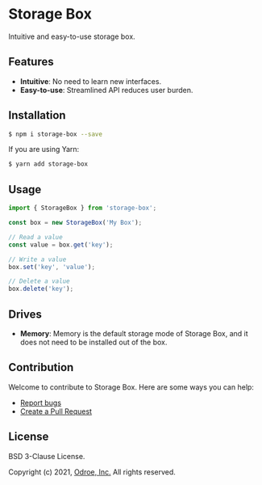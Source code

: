 # Storage Box

 Intuitive and easy-to-use storage box.

 ## Features

 - **Intuitive**: No need to learn new interfaces.
 - **Easy-to-use**: Streamlined API reduces user burden.

 ## Installation

 ```bash
 $ npm i storage-box --save
 ```

 If you are using Yarn:
 ```bash
 $ yarn add storage-box
 ```

 ## Usage

 ```ts
 import { StorageBox } from 'storage-box';

 const box = new StorageBox('My Box');

 // Read a value
 const value = box.get('key');

 // Write a value
 box.set('key', 'value');

 // Delete a value
 box.delete('key');
 ```

 ## Drives

  - **Memory**: Memory is the default storage mode of Storage Box, and it does not need to be installed out of the box.

## Contribution

Welcome to contribute to Storage Box. Here are some ways you can help:

 - [Report bugs](https://github.com/odroe/storage-box/issues)
 - [Create a Pull Request](https://github.com/odroe/storage-box/pulls)

## License

BSD 3-Clause License.

Copyright (c) 2021, [Odroe, Inc.](https://odroe.com)
All rights reserved.
